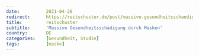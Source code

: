 ```yaml
---
date:          2021-04-28
redirect:      https://reitschuster.de/post/massive-gesundheitsschaedigung-durch-masken/
title:         reitschuster
subtitle:      'Massive Gesundheitsschädigung durch Masken'
country:       DE
categories:    [Gesundheit, Studie]
tags:          [maske]
---
```

